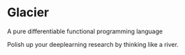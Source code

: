 # Glacier
A pure differentiable functional programming language 

Polish up your deeplearning research by thinking like a river.

